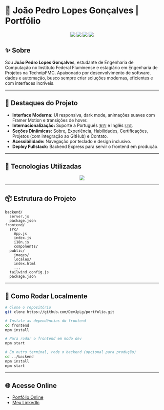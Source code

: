 # 🚀 João Pedro Lopes Gonçalves | Portfólio

<p align="center">
  <img src="https://img.shields.io/badge/React-20232A?style=for-the-badge&logo=react&logoColor=61DAFB"/>
  <img src="https://img.shields.io/badge/TailwindCSS-06B6D4?style=for-the-badge&logo=tailwindcss&logoColor=white"/>
  <img src="https://img.shields.io/badge/Node.js-339933?style=for-the-badge&logo=nodedotjs&logoColor=white"/>
  <img src="https://img.shields.io/badge/i18n-Internationalization-blueviolet?style=for-the-badge"/>
</p>

## ✨ Sobre

Sou **João Pedro Lopes Gonçalves**, estudante de Engenharia de Computação no Instituto Federal Fluminense e estagiário em Engenharia de Projetos na TechnipFMC. Apaixonado por desenvolvimento de software, dados e automação, busco sempre criar soluções modernas, eficientes e com interfaces incríveis.

---

## 🎨 Destaques do Projeto

- **Interface Moderna:** UI responsiva, dark mode, animações suaves com Framer Motion e transições de hover.
- **Internacionalização:** Suporte a Português 🇧🇷 e Inglês 🇺🇸.
- **Seções Dinâmicas:** Sobre, Experiência, Habilidades, Certificações, Projetos (com integração ao GitHub) e Contato.
- **Acessibilidade:** Navegação por teclado e design inclusivo.
- **Deploy Fullstack:** Backend Express para servir o frontend em produção.

---

## 🚦 Tecnologias Utilizadas

<div align="center">
  <img src="https://skillicons.dev/icons?i=react,tailwind,nodejs,js,html,css,git,github" />
</div>

---

## 📦 Estrutura do Projeto

```
backend/
  server.js
  package.json
frontend/
  src/
    App.js
    index.js
    i18n.js
    components/
  public/
    images/
    locales/
    index.html
    ...
  tailwind.config.js
  package.json
```

---

## 🚀 Como Rodar Localmente

```bash
# Clone o repositório
git clone https://github.com/DevJpLg/portfolio.git

# Instale as dependências do frontend
cd frontend
npm install

# Para rodar o frontend em modo dev
npm start

# Em outro terminal, rode o backend (opcional para produção)
cd ../backend
npm install
npm start
```

---

## 🌐 Acesse Online

- [Portfólio Online](https://www.seusite.com/)
- [Meu LinkedIn](https://www.linkedin.com/in/joaopedrolopesgoncalves/)
